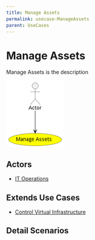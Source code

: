 ```yaml
---
title: Manage Assets
permalink: usecase-ManageAssets
parent: UseCases
---
```

# Manage Assets

Manage Assets is the description

![Activities Diagram](./activities.png)

## Actors

* [IT Operations](actor-itops)





## Extends Use Cases

* [Control Virtual Infrastructure](usecase-ControlVirtualInfrastructure)







## Detail Scenarios





